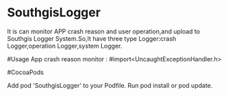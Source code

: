 # SouthgisLogger
It is can monitor APP crash reason and user operation,and upload to Southgis Logger System.So,It have three type Logger:crash Logger,operation Logger,system Logger.

#Usage
App crash reason monitor :
#import<UncaughtExceptionHandler.h>



#CocoaPods

Add pod 'SouthgisLogger' to your Podfile.
Run pod install or pod update.
